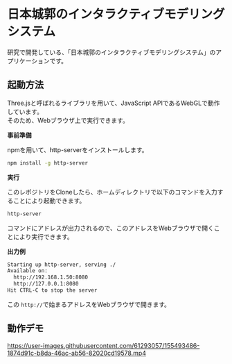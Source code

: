 # 日本城郭のインタラクティブモデリングシステム
研究で開発している、「日本城郭のインタラクティブモデリングシステム」のアプリケーションです。

## 起動方法
Three.jsと呼ばれるライブラリを用いて、JavaScript APIであるWebGLで動作しています。  
そのため、Webブラウザ上で実行できます。

**事前準備**

npmを用いて、http-serverをインストールします。

```bash
npm install -g http-server
```

**実行**

このレポジトリをCloneしたら、ホームディレクトリで以下のコマンドを入力することにより起動できます。

```bash
http-server
```

コマンドにアドレスが出力されるので、このアドレスをWebブラウザで開くことにより実行できます。

**出力例**

```bash
Starting up http-server, serving ./
Available on:
  http://192.168.1.50:8080
  http://127.0.0.1:8080
Hit CTRL-C to stop the server
```

この `http://`で始まるアドレスをWebブラウザで開きます。

## 動作デモ


https://user-images.githubusercontent.com/61293057/155493486-1874d91c-b8da-46ac-ab56-82020cd19578.mp4

